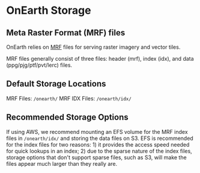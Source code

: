 # OnEarth Storage

## Meta Raster Format (MRF) files

OnEarth relies on [MRF](https://github.com/nasa-gibs/mrf/blob/master/README.md) files for serving raster imagery and vector tiles.

MRF files generally consist of three files: header (mrf), index (idx), and data (ppg/pjg/ptf/pvt/lerc) files.

## Default Storage Locations

MRF Files: `/onearth/`
MRF IDX Files: `/onearth/idx/`

## Recommended Storage Options

If using AWS, we recommend mounting an EFS volume for the MRF index files in `/onearth/idx/` and storing the data files on S3.
EFS is recommended for the index files for two reasons: 1) it provides the access speed needed for quick lookups in an index;
2) due to the sparse nature of the index files, storage options that don't support sparse files, such as S3, will make the files
appear much larger than they really are.